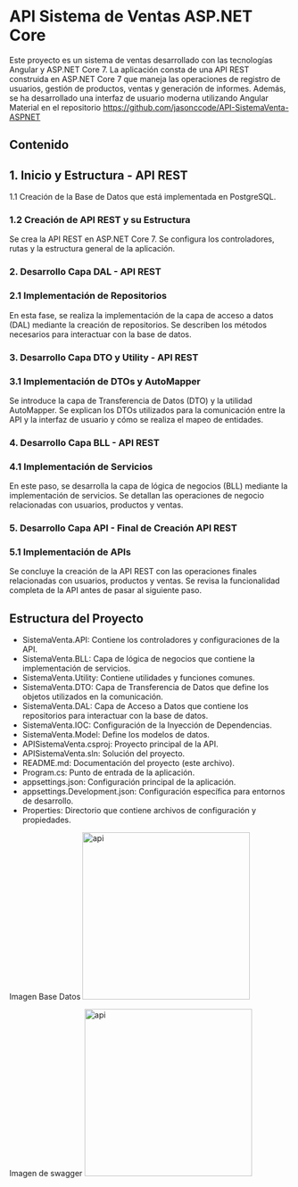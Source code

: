 # API Sistema de Ventas ASP.NET Core
Este proyecto es un sistema de ventas desarrollado con las tecnologías Angular y ASP.NET Core 7. La aplicación consta de una API REST construida en ASP.NET Core 7 que maneja las operaciones de registro de usuarios, gestión de productos, ventas y generación de informes. Además, se ha desarrollado una interfaz de usuario moderna utilizando Angular Material en el repositorio https://github.com/jasonccode/API-SistemaVenta-ASPNET

## Contenido

## 1. Inicio y Estructura - API REST
1.1 Creación de la Base de Datos que está implementada en PostgreSQL.

### 1.2 Creación de API REST y su Estructura
Se crea la API REST en ASP.NET Core 7. Se configura los controladores, rutas y la estructura general de la aplicación.

### 2. Desarrollo Capa DAL - API REST
### 2.1 Implementación de Repositorios
En esta fase, se realiza la implementación de la capa de acceso a datos (DAL) mediante la creación de repositorios. Se describen los métodos necesarios para interactuar con la base de datos.

### 3. Desarrollo Capa DTO y Utility - API REST
### 3.1 Implementación de DTOs y AutoMapper
Se introduce la capa de Transferencia de Datos (DTO) y la utilidad AutoMapper. Se explican los DTOs utilizados para la comunicación entre la API y la interfaz de usuario y cómo se realiza el mapeo de entidades.

### 4. Desarrollo Capa BLL - API REST
### 4.1 Implementación de Servicios
En este paso, se desarrolla la capa de lógica de negocios (BLL) mediante la implementación de servicios. Se detallan las operaciones de negocio relacionadas con usuarios, productos y ventas.

### 5. Desarrollo Capa API - Final de Creación API REST
### 5.1 Implementación de APIs
Se concluye la creación de la API REST con las operaciones finales relacionadas con usuarios, productos y ventas. Se revisa la funcionalidad completa de la API antes de pasar al siguiente paso.

## Estructura del Proyecto

- SistemaVenta.API: Contiene los controladores y configuraciones de la API.
- SistemaVenta.BLL: Capa de lógica de negocios que contiene la implementación de servicios.
- SistemaVenta.Utility: Contiene utilidades y funciones comunes.
- SistemaVenta.DTO: Capa de Transferencia de Datos que define los objetos utilizados en la comunicación.
- SistemaVenta.DAL: Capa de Acceso a Datos que contiene los repositorios para interactuar con la base de datos.
- SistemaVenta.IOC: Configuración de la Inyección de Dependencias.
- SistemaVenta.Model: Define los modelos de datos.
- APISistemaVenta.csproj: Proyecto principal de la API.
- APISistemaVenta.sln: Solución del proyecto.
- README.md: Documentación del proyecto (este archivo).
- Program.cs: Punto de entrada de la aplicación.
- appsettings.json: Configuración principal de la aplicación.
- appsettings.Development.json: Configuración específica para entornos de desarrollo.
- Properties: Directorio que contiene archivos de configuración y propiedades.
  
Imagen Base Datos
<img width="300" alt="api" src="https://github.com/jasonccode/API-SistemaVenta-ASPNET/assets/105800226/9443b811-3571-4922-a90c-b16eb4528642">

Imagen de swagger
<img width="300" alt="api" src="https://github.com/jasonccode/API-SistemaVenta-ASPNET/assets/105800226/551297dd-3feb-49c6-b11f-2624fde41cb2">
